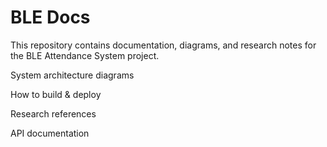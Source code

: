 # BLE Docs

This repository contains documentation, diagrams, and research notes for the BLE Attendance System project.

System architecture diagrams

How to build & deploy

Research references

API documentation
